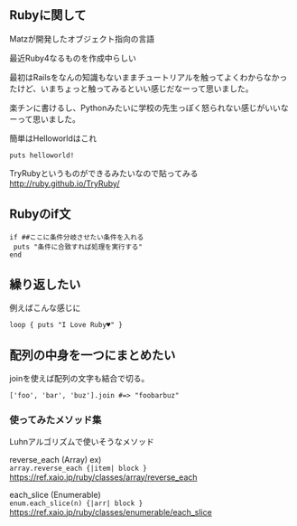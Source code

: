 ## Rubyに関して

Matzが開発したオブジェクト指向の言語

最近Ruby4なるものを作成中らしい

最初はRailsをなんの知識もないままチュートリアルを触ってよくわからなかったけど、いまちょっと触ってみるといい感じだなーって思いました。

楽チンに書けるし、Pythonみたいに学校の先生っぽく怒られない感じがいいなーって思いました。

簡単はHelloworldはこれ

```
puts helloworld!
```

TryRubyというものができるみたいなので貼ってみる
http://ruby.github.io/TryRuby/

## Rubyのif文
```
if ##ここに条件分岐させたい条件を入れる
 puts "条件に合致すれば処理を実行する"
end
```

## 繰り返したい

例えばこんな感じに

```
loop { puts "I Love Ruby♥" }
```


## 配列の中身を一つにまとめたい

joinを使えば配列の文字も結合で切る。

```
['foo', 'bar', 'buz'].join #=> "foobarbuz"
```

### 使ってみたメソッド集

Luhnアルゴリズムで使いそうなメソッド

reverse_each (Array)
ex)  
`array.reverse_each {|item| block }`
https://ref.xaio.jp/ruby/classes/array/reverse_each

each_slice (Enumerable)  
`enum.each_slice(n) {|arr| block }`
https://ref.xaio.jp/ruby/classes/enumerable/each_slice
